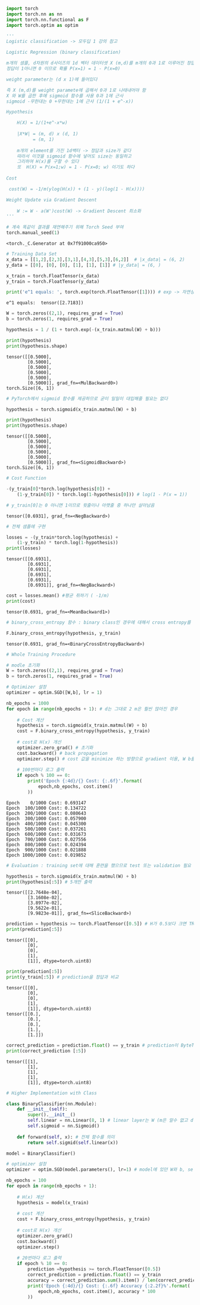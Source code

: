 

```python
import torch
import torch.nn as nn
import torch.nn.functional as F
import torch.optim as optim
```


```python
'''
Logistic classification -> 모두딥 1 강의 참고

Logistic Regression (binary classification)

m개의 셈플, d차원의 d사이즈의 1d 벡터 데이터셋 X (m,d)를 m개의 0과 1로 이루어진 정답을 구할 수 있도록 조정
정답이 1아니면 0 이므로 확률 P(x=1) = 1 - P(x=0)

weight parameter는 (d x 1)에 들어있다

즉 X (m,d)를 weight paramete에 곱해서 0과 1로 나태내어야 함
X 와 W를 곱한 후에 sigmoid 함수를 사용 0과 1에 근사
sigmoid -무한대는 0 +무한대는 1에 근사 (1/(1 + e^-x))

Hypothesis

    H(X) = 1/(1+e^-x*w) 
    
    |X*W| = (m, d) x (d, 1)
          = (m, 1)
          
    m개의 element를 가진 1d백터 -> 정답과 size가 같다
    따라서 이것을 sigmoid 함수에 넣어도 size는 동일하고
    그리하여 H(x)를 구할 수 있다
    또  H(X) = P(x=1;w) = 1 - P(x=0; w) 이기도 하다
    
Cost

 cost(W) = -1/m(ylog(H(x)) + (1 - y)(log(1 - H(x))))

Weight Update via Gradient Descent 
    
    W := W - a(W')cost(W) -> Gradient Descent 최소화
'''
```


```python
# 계속 똑같이 결과를 재연해주기 위해 Torch Seed 부여
torch.manual_seed(1)
```




    <torch._C.Generator at 0x7f91000ca950>




```python
# Training Data Set
x_data = [[1,2],[2,3],[3,1],[4,3],[5,3],[6,2]]  # |x_data| = (6, 2)
y_data = [[0], [0], [0], [1], [1], [1]] # |y_data| = (6, )
```


```python
x_train = torch.FloatTensor(x_data)
y_train = torch.FloatTensor(y_data)
```


```python
print('e^1 equals: ', torch.exp(torch.FloatTensor([1]))) # exp -> 자연상수 e
```

    e^1 equals:  tensor([2.7183])



```python
W = torch.zeros((2,1), requires_grad = True)
b = torch.zeros(1, requires_grad = True)
```


```python
hypothesis = 1 / (1 + torch.exp(-(x_train.matmul(W) + b)))
```


```python
print(hypothesis)
print(hypothesis.shape)
```

    tensor([[0.5000],
            [0.5000],
            [0.5000],
            [0.5000],
            [0.5000],
            [0.5000]], grad_fn=<MulBackward0>)
    torch.Size([6, 1])



```python
# PyTorch에서 sigmoid 함수를 제공하므로 굳이 일일이 대입해줄 필요는 없다

hypothesis = torch.sigmoid(x_train.matmul(W) + b)
```


```python
print(hypothesis)
print(hypothesis.shape)
```

    tensor([[0.5000],
            [0.5000],
            [0.5000],
            [0.5000],
            [0.5000],
            [0.5000]], grad_fn=<SigmoidBackward>)
    torch.Size([6, 1])



```python
# Cost Function

-(y_train[0]*torch.log(hypothesis[0]) + 
    (1-y_train[0]) * torch.log(1-hypothesis[0])) # log(1 - P(x = 1))

# y_train[0]는 0 아니면 1이므로 윗줄이나 아랫줄 중 하나만 살아남음
```




    tensor([0.6931], grad_fn=<NegBackward>)




```python
# 전체 샘플에 구현

losses = -(y_train*torch.log(hypothesis) + 
    (1-y_train) * torch.log(1-hypothesis))
print(losses)
```

    tensor([[0.6931],
            [0.6931],
            [0.6931],
            [0.6931],
            [0.6931],
            [0.6931]], grad_fn=<NegBackward>)



```python
cost = losses.mean() #평균 취하기 ( -1/m)
print(cost)
```

    tensor(0.6931, grad_fn=<MeanBackward1>)



```python
# binary_cross_entropy 함수 : binary class인 경우에 대해서 cross entropy를 구하는 것 (슈벌 뭐라는겨 크로스 엔트로피?)

F.binary_cross_entropy(hypothesis, y_train)
```




    tensor(0.6931, grad_fn=<BinaryCrossEntropyBackward>)




```python
# Whole Training Procedure

# modle 초기화
W = torch.zeros((2,1), requires_grad = True)
b = torch.zeros(1, requires_grad = True)

# Optimizer 설정
optimizer = optim.SGD([W,b], lr = 1)

nb_epochs = 1000
for epoch in range(nb_epochs + 1): # d는 그대로 2 m은 훨씬 많아진 경우
    
    # Cost 계산   
    hypothesis = torch.sigmoid(x_train.matmul(W) + b)
    cost = F.binary_cross_entropy(hypothesis, y_train)
    
    # cost로 H(x) 개선
    optimizer.zero_grad() # 초기화
    cost.backward() # back propagation
    optimizer.step() # cost 값을 minimize 하는 방향으로 gradient 이용, W b를 업데이트
    
    # 100번마다 로그 출력
    if epoch % 100 == 0:
        print('Epoch {:4d}/{} Cost: {:.6f}'.format(
            epoch,nb_epochs, cost.item()
        ))
```

    Epoch    0/1000 Cost: 0.693147
    Epoch  100/1000 Cost: 0.134722
    Epoch  200/1000 Cost: 0.080643
    Epoch  300/1000 Cost: 0.057900
    Epoch  400/1000 Cost: 0.045300
    Epoch  500/1000 Cost: 0.037261
    Epoch  600/1000 Cost: 0.031673
    Epoch  700/1000 Cost: 0.027556
    Epoch  800/1000 Cost: 0.024394
    Epoch  900/1000 Cost: 0.021888
    Epoch 1000/1000 Cost: 0.019852



```python
# Evaluation : training set에 대해 훈련을 했으므로 test 또는 validation 필요

hypothesis = torch.sigmoid(x_train.matmul(W) + b)
print(hypothesis[:5]) # 5개만 출력
```

    tensor([[2.7648e-04],
            [3.1608e-02],
            [3.8977e-02],
            [9.5622e-01],
            [9.9823e-01]], grad_fn=<SliceBackward>)



```python
prediction = hypothesis >= torch.FloatTensor([0.5]) # H가 0.5보다 크면 TRUE
print(prediction[:5])
```

    tensor([[0],
            [0],
            [0],
            [1],
            [1]], dtype=torch.uint8)



```python
print(prediction[:5])
print(y_train[:5]) # prediction을 정답과 비교
```

    tensor([[0],
            [0],
            [0],
            [1],
            [1]], dtype=torch.uint8)
    tensor([[0.],
            [0.],
            [0.],
            [1.],
            [1.]])



```python
correct_prediction = prediction.float() == y_train # prediction이 ByteTensor 였으므로 float로 변환하여 y_train과 비교
print(correct_prediction [:5])
```

    tensor([[1],
            [1],
            [1],
            [1],
            [1]], dtype=torch.uint8)



```python
# Higher Implementation with Class

class BinaryClassifier(nn.Module):
    def __init__(self):
        super().__init__()
        self.linear = nn.Linear(8, 1) # linear layer는 W (m은 알수 없고 d는 알수 있다 8개의 element를 가진 1d 벡터일 것) 와 b 2개를 가지고 있다
        self.sigmoid = nn.Sigmoid()
        
    def forward(self, x): # 전체 함수를 의미
        return self.sigmid(self.linear(x))
```


```python
model = BinaryClassifier()
```


```python
# optimizer 설정
optimizer = optim.SGD(model.parameters(), lr=1) # model에 있던 W와 b, self.linear 파라미터가 iterator 형태로 대임(이터레이터?? )

nb_epochs = 100
for epoch in range(nb_epochs + 1):
    
    # H(x) 계산
    hypothesis = model(x_train)
    
    # cost 계산
    cost + F.binary_cross_entropy(hypothesis, y_train)
    
    # cost로 H(x) 개선
    optimizer.zero_grad() 
    cost.backward() 
    optimizer.step() 
    
    # 20번마다 로그 출력
    if epoch % 10 == 0:
        prediction =hypothesis >= torch.FloatTensor([0.5])
        correct_prediction = prediction.float() == y_train
        accuracy = correct_prediction.sum().item() / len(correct_prediction)
        print('Epoch {:4d}/{} Cost: {:.6f} Accuracy {:2.2f}%'.format(
            epoch,nb_epochs, cost.item(), accuracy * 100
        ))
```
